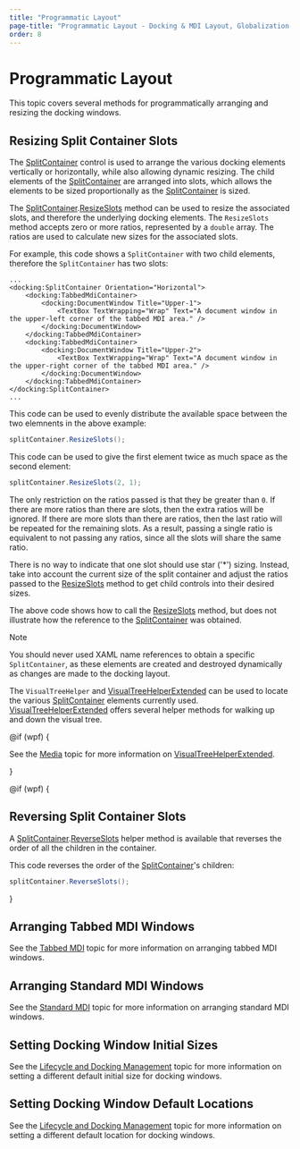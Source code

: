```yaml
---
title: "Programmatic Layout"
page-title: "Programmatic Layout - Docking & MDI Layout, Globalization, and Accessibility Features"
order: 8
---
```

# Programmatic Layout

This topic covers several methods for programmatically arranging and resizing the docking windows.

## Resizing Split Container Slots

The [SplitContainer](xref:@ActiproUIRoot.Controls.Docking.SplitContainer) control is used to arrange the various docking elements vertically or horizontally, while also allowing dynamic resizing.  The child elements of the [SplitContainer](xref:@ActiproUIRoot.Controls.Docking.SplitContainer) are arranged into slots, which allows the elements to be sized proportionally as the [SplitContainer](xref:@ActiproUIRoot.Controls.Docking.SplitContainer) is sized.

The [SplitContainer](xref:@ActiproUIRoot.Controls.Docking.SplitContainer).[ResizeSlots](xref:@ActiproUIRoot.Controls.Docking.SplitContainer.ResizeSlots*) method can be used to resize the associated slots, and therefore the underlying docking elements.  The `ResizeSlots` method accepts zero or more ratios, represented by a `double` array.  The ratios are used to calculate new sizes for the associated slots.

For example, this code shows a `SplitContainer` with two child elements, therefore the `SplitContainer` has two slots:

```xaml
...
<docking:SplitContainer Orientation="Horizontal">
	<docking:TabbedMdiContainer>
		<docking:DocumentWindow Title="Upper-1">
			<TextBox TextWrapping="Wrap" Text="A document window in the upper-left corner of the tabbed MDI area." />
		</docking:DocumentWindow>
	</docking:TabbedMdiContainer>
	<docking:TabbedMdiContainer>
		<docking:DocumentWindow Title="Upper-2">
			<TextBox TextWrapping="Wrap" Text="A document window in the upper-right corner of the tabbed MDI area." />
		</docking:DocumentWindow>
	</docking:TabbedMdiContainer>
</docking:SplitContainer>
...
```

This code can be used to evenly distribute the available space between the two elemnents in the above example:

```csharp
splitContainer.ResizeSlots();
```

This code can be used to give the first element twice as much space as the second element:

```csharp
splitContainer.ResizeSlots(2, 1);
```

The only restriction on the ratios passed is that they be greater than `0`.  If there are more ratios than there are slots, then the extra ratios will be ignored.  If there are more slots than there are ratios, then the last ratio will be repeated for the remaining slots.  As a result, passing a single ratio is equivalent to not passing any ratios, since all the slots will share the same ratio.

There is no way to indicate that one slot should use star ('\*') sizing.  Instead, take into account the current size of the split container and adjust the ratios passed to the [ResizeSlots](xref:@ActiproUIRoot.Controls.Docking.SplitContainer.ResizeSlots*) method to get child controls into their desired sizes.

The above code shows how to call the [ResizeSlots](xref:@ActiproUIRoot.Controls.Docking.SplitContainer.ResizeSlots*) method, but does not illustrate how the reference to the [SplitContainer](xref:@ActiproUIRoot.Controls.Docking.SplitContainer) was obtained.

> [!NOTE]
> You should never used XAML name references to obtain a specific `SplitContainer`, as these elements are created and destroyed dynamically as changes are made to the docking layout.

The `VisualTreeHelper` and [VisualTreeHelperExtended](xref:@ActiproUIRoot.Media.VisualTreeHelperExtended) can be used to locate the various [SplitContainer](xref:@ActiproUIRoot.Controls.Docking.SplitContainer) elements currently used. [VisualTreeHelperExtended](xref:@ActiproUIRoot.Media.VisualTreeHelperExtended) offers several helper methods for walking up and down the visual tree.

@if (wpf) {

See the [Media](../../shared/windows-media.md) topic for more information on [VisualTreeHelperExtended](xref:@ActiproUIRoot.Media.VisualTreeHelperExtended). 

}

@if (wpf) {

## Reversing Split Container Slots

A [SplitContainer](xref:@ActiproUIRoot.Controls.Docking.SplitContainer).[ReverseSlots](xref:@ActiproUIRoot.Controls.Docking.SplitContainer.ReverseSlots*) helper method is available that reverses the order of all the children in the container.

This code reverses the order of the [SplitContainer](xref:@ActiproUIRoot.Controls.Docking.SplitContainer)'s children:

```csharp
splitContainer.ReverseSlots();
```

}

## Arranging Tabbed MDI Windows

See the [Tabbed MDI](../workspace-mdi-features/tabbed-mdi.md) topic for more information on arranging tabbed MDI windows.

## Arranging Standard MDI Windows

See the [Standard MDI](../workspace-mdi-features/standard-mdi.md) topic for more information on arranging standard MDI windows.

## Setting Docking Window Initial Sizes

See the [Lifecycle and Docking Management](../docking-window-features/lifecycle-and-docking-management.md) topic for more information on setting a different default initial size for docking windows.

## Setting Docking Window Default Locations

See the [Lifecycle and Docking Management](../docking-window-features/lifecycle-and-docking-management.md) topic for more information on setting a different default location for docking windows.
